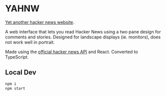 # YAHNW

[Yet another hacker news website](https://mitchelpaulin.github.io/YAHNW/). 

A web interface that lets you read Hacker News using a two pane design for comments and stories. Designed for landscape displays (ie. monitors), does not work well in portrait. 

Made using the [official hacker news API](https://github.com/HackerNews/API) and React. Converted to TypeScript.

## Local Dev

```bash
npm i
npm start
```

